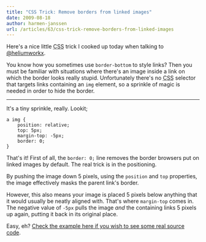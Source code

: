 ```yaml
---
title: "CSS Trick: Remove borders from linked images"
date: 2009-08-18
author: harmen-janssen
url: /articles/63/css-trick-remove-borders-from-linked-images
---
```


<p>Here's a nice little <abbr title="Cascading Style Sheets">CSS</abbr> trick I cooked up today when talking to <a href="http://twitter.com/heliumworkx">@heliumworkx</a>.</p>
<p>You know how you sometimes use <code>border-bottom</code> to style links? Then you must be familiar with situations where there's an image inside a link on which the border looks really stupid. Unfortunately there's no <abbr title="Cascading Style Sheets">CSS</abbr> selector that targets links containing an <code>img</code> element, so a sprinkle of magic is needed in order to hide the border.</p>

---

It's a tiny sprinkle, really. Lookit;

```
a img {
	position: relative;
	top: 5px;
	margin-top: -5px;
	border: 0;
}
```

That's it! First of all, the `border: 0;` line removes the border browsers put on linked images by default. The real trick is in the positioning.

By pushing the image down 5 pixels, using the `position` and `top` properties, the image effectively masks the parent link's border.

However, this also means your image is placed 5 pixels below anything that it would usually be neatly aligned with. That's where `margin-top` comes in. The negative value of `-5px` pulls the image _and_ the containing links 5 pixels up again, putting it back in its original place.

Easy, eh? [Check the example here if you wish to see some real source code](http://www.whatstyle.net/examples/css-tricks/imageborderlink.html).

